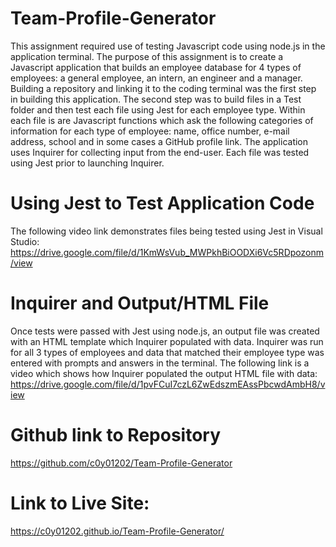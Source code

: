 # Team-Profile-Generator

This assignment required use of testing Javascript code using node.js in the application terminal. The purpose of this assignment is to create a Javascript application that builds an employee database for 4 types of employees: a general employee, an intern, an engineer and a manager. Building a repository and linking it to the coding terminal was the first step in building this application. The second step was to build files in a Test folder and then test each file using Jest for each employee type. Within each file is are Javascript functions which ask the following categories of information for each type of employee: name, office number, e-mail address, school and in some cases a GitHub profile link. The application uses Inquirer for collecting input from the end-user. Each file was tested using Jest prior to launching Inquirer.

# Using Jest to Test Application Code

The following video link demonstrates files being tested using Jest in Visual Studio: https://drive.google.com/file/d/1KmWsVub_MWPkhBiOODXi6Vc5RDpozonm/view

# Inquirer and Output/HTML File

Once tests were passed with Jest using node.js, an output file was created with an HTML template which Inquirer populated with data. Inquirer was run for all 3 types of employees and data that matched their employee type was entered with prompts and answers in the terminal. The following link is a video which shows how Inquirer populated the output HTML file with data: https://drive.google.com/file/d/1pvFCuI7czL6ZwEdszmEAssPbcwdAmbH8/view

# Github link to Repository

https://github.com/c0y01202/Team-Profile-Generator

# Link to Live Site:

https://c0y01202.github.io/Team-Profile-Generator/
